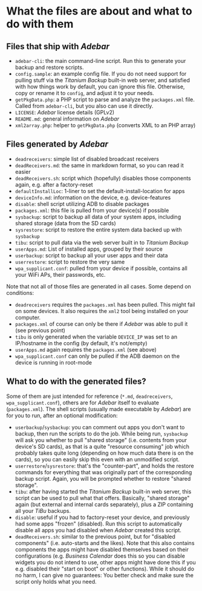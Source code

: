 # What the files are about and what to do with them

## Files that ship with *Adebar*
* `adebar-cli`: the main command-line script. Run this to generate your backup and restore scripts.
* `config.sample`: an example config file. If you do not need support for pulling stuff via the
  *Titanium Backup* built-in web server, and satisfied with how things work by default, you can
  ignore this file. Otherwise, copy or rename it to `config`, and adjust it to your needs.
* `getPkgData.php`: a PHP script to parse and analyze the `packages.xml` file. Called from
  `adebar-cli`, but you also can use it directly.
* `LICENSE`: *Adebar* license details (GPLv2)
* `README.md`: general information on *Adebar*
* `xml2array.php`: helper to `getPkgData.php` (converts XML to an PHP array)


## Files generated by *Adebar*
* `deadreceivers`: simple list of disabled broadcast receivers
* `deadReceivers.md`: the same in markdown format, so you can read it easier
* `deadReceivers.sh`: script which (hopefully) disables those components again, e.g. after a factory-reset
* `defaultInstallLoc`: 1-liner to set the default-install-location for apps
* `deviceInfo.md`: information on the device, e.g. device-features
* `disable`: shell script utilizing ADB to disable packages
* `packages.xml`: this file is pulled from your device(s) if possible
* `sysbackup`: script to backup all data of your system apps, including shared storage (data from the SD cards)
* `sysrestore`: script to restore the entire system data backed up with `sysbackup`
* `tibu`: script to pull data via the web server built in to *Titanium Backup*
* `userApps.md`: List of installed apps, grouped by their source
* `userbackup`: script to backup all your user apps and their data
* `userrestore`: script to restore the very same
* `wpa_supplicant.conf`: pulled from your device if possible, contains all your WiFi APs, their passwords, etc.

Note that not all of those files are generated in all cases. Some depend on conditions:

* `deadreceivers` requires the `packages.xml` has been pulled. This might fail on some devices. It also requires the `xml2` tool being installed on your computer.
* `packages.xml` of course can only be there if *Adebar* was able to pull it (see previous point)
* `tibu` is only generated when the variable `DEVICE_IP` was set to an IP/hostname in the config (by default, it's not/empty)
* `userApps.md` again requires the `packages.xml` (see above)
* `wpa_supplicant.conf` can only be pulled if the ADB daemon on the device is running in root-mode


## What to do with the generated files?
Some of them are just intended for reference (`*.md`, `deadreceivers`, `wpa_supplicant.conf`), others
are for *Adebar* itself to evaluate (`packages.xml`). The shell scripts (usually made executable by
*Adebar*) are for you to run, after an optional modification:

* `userbackup`/`sysbackup`: you can comment out apps you don't want to backup, then run the scripts to do the job.
  While being run, `sysbackup` will ask you whether to pull "shared storage" (i.e. contents from your device's
  SD cards), as that is a quite "resource consuming" job which probably takes quite long (depending on how much
  data there is on the cards), so you can easily skip this even with an unmodified script.
* `userrestore`/`sysrestore`: that's the "counter-part", and holds the restore commands for everything that was
  originally part of the corresponding backup script. Again, you will be prompted whether to restore "shared storage".
* `tibu`: after having started the *Titanium Backup* built-in web server, this script can be used to pull what that
  offers. Basically, "shared storage" again (but external and internal cards separately), plus a ZIP containing
  all your *TiBu* backups.
* `disable`: useful if you had to factory-reset your device, and previously had some apps "frozen" (disabled).
  Run this script to automatically disable all apps you had disabled when *Adebar* created this script.
* `deadReceivers.sh`: similar to the previous point, but for "disabled components" (i.e. auto-starts and the
  likes). Note that this also contains components the apps might have disabled themselves based on their
  configurations (e.g. *Business Calendar* does this so you can disable widgets you do not intend to use,
  other apps might have done this if you e.g. disabled their "start on boot" or other functions). While it
  should do no harm, I can give no guarantees: You better check and make sure the script only holds what you need.
